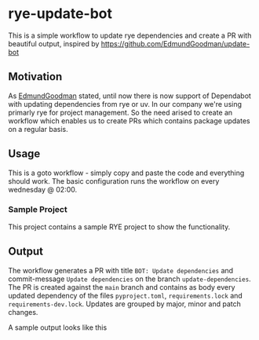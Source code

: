 # rye-update-bot

This is a simple workflow to update rye dependencies and create a PR with beautiful output,
inspired by https://github.com/EdmundGoodman/update-bot

## Motivation

As [EdmundGoodman](https://github.com/EdmundGoodman) stated, until now there is now support of Dependabot with updating dependencies from rye or uv.
In our company we're using primarly rye for project management. So the need arised to create an workflow which
enables us to create PRs which contains package updates on a regular basis.

## Usage

This is a goto workflow - simply copy and paste the code and everything should work. The basic configuration runs the workflow
on every wednesday @ 02:00.

### Sample Project

This project contains a sample RYE project to show the functionality.

## Output

The workflow generates a PR with title `BOT: Update dependencies` and commit-message `Update dependencies` on the branch `update-dependencies`.
The PR is created against the `main` branch and contains as body every updated dependency of the files `pyproject.toml`, `requirements.lock` and `requirements-dev.lock`.
Updates are grouped by major, minor and patch changes.

A sample output looks like this
